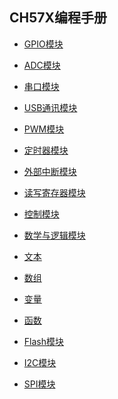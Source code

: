 
## CH57X编程手册 <!-- {docsify-ignore-all} -->
  * [GPIO模块](CH32V103/基础外设模块_01.md) 

  * [ADC模块](CH32V103/基础外设模块_02.md) 

  * [串口模块](CH32V103/基础外设模块_03.md) 

  * [USB通讯模块](CH32V103/基础外设模块_04.md) 

  * [PWM模块](CH32V103/基础外设模块_05.md) 

  * [定时器模块](CH32V103/基础外设模块_06.md) 

  * [外部中断模块](CH32V103/基础外设模块_07.md) 
  
  * [读写寄存器模块](CH32V103/基础外设模块_11.md)

  * [控制模块](function/func01.md)

  * [数学与逻辑模块](function/func02.md)

  * [文本](function/func04.md)

  * [数组](function/func07.md)

  * [变量](function/func05.md)

  * [函数](function/func06.md)

  * [Flash模块](CH32V103/基础外设模块_08.md) 

  * [I2C模块](CH32V103/基础外设模块_09.md) 

  * [SPI模块](CH32V103/基础外设模块_10.md) 


<!-- {docsify-ignore-all} -->
<!-- #   [CH32V103编程手册](CH32V103/基础外设模块_01.md)  
##  [GPIO模块](CH32V103/基础外设模块_01.md#GPIO模块) 
##  [ADC模块](CH32V103/基础外设模块_02.md#ADC模块) 
##  [串口模块](CH32V103/基础外设模块_03.md#串口模块) 
##  [USB通讯模块](CH32V103/基础外设模块_04.md#USB通讯模块) 
##  [PWM模块](CH32V103/基础外设模块_05.md#PWM模块) 
##  [定时器模块](CH32V103/基础外设模块_06.md#定时器模块) 
##  [外部中断模块](CH32V103/基础外设模块_07.md#外部中断模块) 
##  [Flash模块](CH32V103/基础外设模块_08.md#Flash模块) 
##  [I2C模块](CH32V103/基础外设模块_09.md#I2C模块) 
##  [SPI模块](CH32V103/基础外设模块_10.md#SPI模块) 
##  [读写寄存器模块](CH32V103/基础外设模块_11.md#读写寄存器模块)  -->